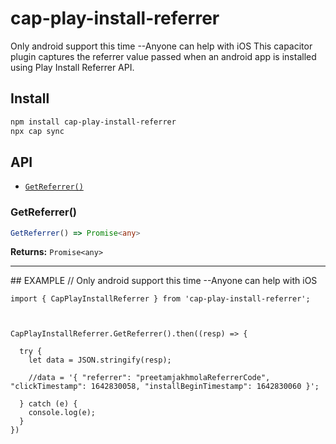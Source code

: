 # cap-play-install-referrer

Only android support this time --Anyone can help with iOS
This capacitor plugin captures the referrer value passed when an android app is installed using Play Install Referrer API.

## Install

```bash
npm install cap-play-install-referrer
npx cap sync
```

## API

<docgen-index>

- [`GetReferrer()`](#getreferrer)

</docgen-index>

<docgen-api>
<!--Update the source file JSDoc comments and rerun docgen to update the docs below-->

### GetReferrer()

```typescript
GetReferrer() => Promise<any>
```

**Returns:** <code>Promise&lt;any&gt;</code>

---

</docgen-api>
 ## EXAMPLE
  // Only android support this time  --Anyone can help with iOS
  
    import { CapPlayInstallReferrer } from 'cap-play-install-referrer';
  
  
   
    CapPlayInstallReferrer.GetReferrer().then((resp) => {

      try {
        let data = JSON.stringify(resp);

        //data = '{ "referrer": "preetamjakhmolaReferrerCode", "clickTimestamp": 1642830058, "installBeginTimestamp": 1642830060 }';

      } catch (e) {
        console.log(e);
      }
    })
